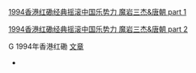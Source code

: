 
[1994香港红磡经典摇滚中国乐势力 魔岩三杰&唐朝 part 1](https://www.youtube.com/watch?v=Q_b69qqAP0c)

[1994香港红磡经典摇滚中国乐势力 魔岩三杰&唐朝 part 2](https://www.youtube.com/watch?v=thIofNibP4o)

G 1994年香港红磡
[文章](https://www.douban.com/note/35208579/)

-
